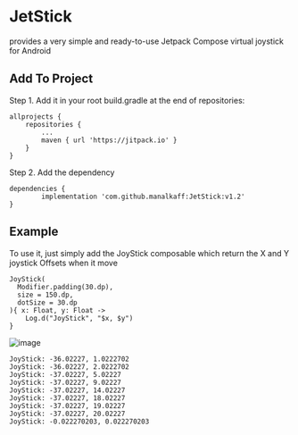 # JetStick

provides a very simple and ready-to-use Jetpack Compose virtual joystick for Android


## Add To Project
Step 1. Add it in your root build.gradle at the end of repositories:

	allprojects {
		repositories {
			...
			maven { url 'https://jitpack.io' }
		}
	}
  
Step 2. Add the dependency

	dependencies {
	        implementation 'com.github.manalkaff:JetStick:v1.2'
	}
  
  
## Example
To use it, just simply add the JoyStick composable which return the X and Y joystick Offsets when it move
  ```
  JoyStick(
	Modifier.padding(30.dp),
	size = 150.dp,
	dotSize = 30.dp
  ){ x: Float, y: Float ->
      Log.d("JoyStick", "$x, $y")
  }
  ```
  
  ![image](https://user-images.githubusercontent.com/29891473/177016060-ce4b7784-cff1-42c2-bac8-0df2229f385f.png)

```
JoyStick: -36.02227, 1.0222702
JoyStick: -36.02227, 2.0222702
JoyStick: -37.02227, 5.02227
JoyStick: -37.02227, 9.02227
JoyStick: -37.02227, 14.02227
JoyStick: -37.02227, 18.02227
JoyStick: -37.02227, 19.02227
JoyStick: -37.02227, 20.02227
JoyStick: -0.022270203, 0.022270203
````
